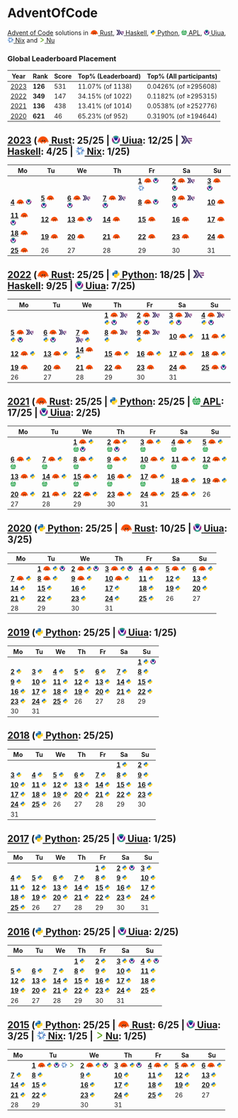 # AdventOfCode
[Advent of Code](https://adventofcode.com/) solutions in [<img height=12 src=".assets/rs.svg"> Rust](Rust), [<img height=12 src=".assets/hs.svg"> Haskell](Haskell), [<img height=12 src=".assets/py.svg"> Python](Python), [<img height=12 src=".assets/apl.svg"> APL](APL), [<img height=12 src=".assets/ua.png"> Uiua](Uiua), [<img height=12 src=".assets/nix.svg"> Nix](Nix) and [<img height=12 src=".assets/nu.svg"> Nu](Nu)

### Global Leaderboard Placement
|Year|Rank|Score|Top% (Leaderboard)|Top% (All participants)|
|-|-|-|-|-|
|[2023](https://adventofcode.com/2023/leaderboard)|**126**|531|11.07% (of 1138)|0.0426% (of &ge;295608)|
|[2022](https://adventofcode.com/2022/leaderboard)|**349**|147|34.15% (of 1022)|0.1182% (of &ge;295315)|
|[2021](https://adventofcode.com/2021/leaderboard)|**136**|438|13.41% (of 1014)|0.0538% (of &ge;252776)|
|[2020](https://adventofcode.com/2020/leaderboard)|**621**|46|65.23% (of 952)|0.3190% (of &ge;194644)|

## [2023](https://adventofcode.com/2023) ([<img height=18 src=".assets/rs.svg"> Rust](Rust/2023): 25/25 | [<img height=18 src=".assets/ua.png"> Uiua](Uiua/2023): 12/25 | [<img height=18 src=".assets/hs.svg"> Haskell](Haskell/2023): 4/25 | [<img height=18 src=".assets/nix.svg"> Nix](Nix/2023): 1/25)
|Mo|Tu|We|Th|Fr|Sa|Su|
|-|-|-|-|-|-|-|
|||||[**1**](https://adventofcode.com/2023/day/1) [<img height=12 src=".assets/rs.svg">](Rust/2023/01.rs "Rust solution for 2023/01") [<img height=12 src=".assets/ua.png">](https://uiua.org/pad?src=JnNjCgpOdW1zIOKGkCB7Im9uZSIgInR3byIgInRocmVlIiAiZm91ciIgImZpdmUiCiAgICAgICAgInNpeCIgInNldmVuIiAiZWlnaHQiICJuaW5lIn0KRGlnaXRzIOKGkCArQDHih6E5CkZpbmQg4oaQIC8rIMOXKzHih6E5IOKJoeKKkOKMlQpFeHRyYWN0IOKGkCArw5cxMCDiiKniiqLiioPiiJjih4wg4pa94omgMC4KCsKw4oqfLysg4oqcKOKKnyDiiKlFeHRyYWN0IOKKg-KGpeKImCDiiKlGaW5kIERpZ2l0cyxOdW1zwqQp4omgQFxuLgo= "Uiua solution for 2023/01") [<img height=12 src=".assets/nix.svg">](Nix/2023/01.nix "Nix solution for 2023/01")|[**2**](https://adventofcode.com/2023/day/2) [<img height=12 src=".assets/rs.svg">](Rust/2023/02.rs "Rust solution for 2023/02") [<img height=12 src=".assets/hs.svg">](Haskell/2023/02.hs "Haskell solution for 2023/02") [<img height=12 src=".assets/ua.png">](https://uiua.org/pad?src=JnNjCgpDb2xvcnMg4oaQIHsicmVkIiAiZ3JlZW4iICJibHVlIn0KUGFyc2VDb3VudCDihpAg4oqX4oqZQ29sb3JzIOKKmeKKkOKLlSDCsOKKn-KHjCDiipzilqHiiaBAIC4KUGFyc2VSb3VuZCDihpAgLyviipwow5firJow4oavwqQzwrDiippQYXJzZUNvdW50KeKJoEAsLgpQYXJzZUdhbWUg4oaQIOKKnFBhcnNlUm91bmTiiaBAOy4g4oaYKzLiipdAOi4KCuKKnCgv4oalUGFyc2VHYW1lKeKJoEBcbi4K4oipLysg4oqDL8OXKMOXKzHih6Hip7suL8OX4omkMTJfMTNfMTQp4o2JCg== "Uiua solution for 2023/02")|[**3**](https://adventofcode.com/2023/day/3) [<img height=12 src=".assets/rs.svg">](Rust/2023/03.rs "Rust solution for 2023/03") [<img height=12 src=".assets/ua.png">](https://uiua.org/pad?src=JnNjCgpOdW1zIOKGkCAoCiAg4oiKOitAMOKHoTEwCiAgw5fCrOKsmjDihrswX8KvMS4uCiAgw5fijZzima1cKwopClN5bWJvbHMg4oaQIMOX4oqDKOKJoEAuKSg9ME51bXMpCkdlYXJzIOKGkCA9QCoKTmVpZ2hib3JzIOKGkCDiiaEow5firJow4oa7KeKYhzEtMeKHoTNfM-KIqcKkCkEg4oaQICgKICBOZWlnaGJvcnMg4oqDU3ltYm9scyBOdW1zCiAg4oqP4oqd4pmtL-KGpQopCkIg4oaQICgKICBOZWlnaGJvcnMg4oqDTnVtcyBHZWFycwogIOKYhzHijYkKICDirJow4omhKOKWvT0y4qe7LuKWveKJoDAu4oqdKQogIOKJoS_Dl-KJoeKKj-KKmcKkCikKCuKKgyjiipziiJjiiaBAXG4uKSjiioIw4omh4ouV4pmtIHJlZ2V4ICJcXGQrIikK4oipLysg4oqDQiBBCg== "Uiua solution for 2023/03")|
|[**4**](https://adventofcode.com/2023/day/4) [<img height=12 src=".assets/rs.svg">](Rust/2023/04.rs "Rust solution for 2023/04") [<img height=12 src=".assets/ua.png">](https://uiua.org/pad?src=JnNjCgpQYXJzZUNhcmQg4oaQIOKIqcKw4pahwrDiip8g4oqcKOKWoeKKnOKLleKJoEAgLiniiaBAfC4g4oaYKzLiipdAOi4KTWF0Y2hlcyDihpAg4qe74pa94oiKLApQb2ludHMg4oaQIOKMiuKBv-KKmTItMQpXaW5NYXRyaXgg4oaQIOKsmjDiiaEo4oqCMeKKguKIqeKGr-KKmSgw4oqZMSkpIOKHoeKnuy7iioIwCkEg4oaQIC8r4omhUG9pbnRzCkIg4oaQIOKKojsg4o2l4oqD4oiYKC8rw5cp4qe7LiDiioPiiJgowqziiqIpIFdpbk1hdHJpeAoK4oqDQiBBIOKKnChNYXRjaGVzIFBhcnNlQ2FyZCniiaBAXG4uCg== "Uiua solution for 2023/04")|[**5**](https://adventofcode.com/2023/day/5) [<img height=12 src=".assets/rs.svg">](Rust/2023/05.rs "Rust solution for 2023/05") [<img height=12 src=".assets/ua.png">](https://uiua.org/pad?src=JnNjCgpQYXJzZVNlZWRzIOKGkCDiiaHii5Xihpgx4oqc4pah4omgQCAuwrDilqHiiqIKUGFyc2VSYW5nZU1hcCDihpAg4o2cwrBb4oqZ4oqZ4oiYXeKKgygtOnzii4XiiJh84ouFKyniipzii5XiiaBAIC4KUGFyc2VNYXBzIOKGkCDiiaEo4pah4omh4oqQUGFyc2VSYW5nZU1hcOKGmDHiipzilqHiiaBAXG4uwrDilqEpIOKGmDEKQ29udGFpbnMg4oaQIOKJjTFfMOKJpApGaW5kUmFuZ2VNYXAg4oaQIOKKouKKmuKKguKKmTEg4omhQ29udGFpbnMg4oqZ4o2c4o2JKOKGmDEpCk1hcE51bSDihpAgK-KKoeKKg0ZpbmRSYW5nZU1hcCjiioLiipkw4oqi4o2JOikKU2VlZFJhbmdlcyDihpAg4o2cKMKw4oqf4o2JKeKKg-KImCsg4oavwq8xXzIKSW50ZXJzZWN0IOKGkCDiip_iipMv4oalL-KGp-KNnOKKn-KNiQpJc0VtcHR5IOKGkCAv4omkClNwbGl0QXQg4oaQIOKKgyjihqfiioLiiJ4pKOKGpeKKgjrCr-KInikKTWFwU2VlZFJhbmdlIOKGkCAoCiAgwqQr4oqZKOKKmeKKnyA64oqZSW50ZXJzZWN0IOKIqVNwbGl0QXQg4oqZLCkgwrBb4oqZ4oqZ4oiYXToKICDiiKko4pa9wqziiaFJc0VtcHR5LikKKQpGbGF0TWFwU2VlZFJhbmdlcyDihpAgO-KIpyjiioPii4XiiJgo4oip4oqC4oqZOjpNYXBTZWVkUmFuZ2UpKSDiipniipkoLuKGrzBfMltdKQpNYXBTZWVkUmFuZ2VzIOKGkCDiioLiiKco4oqZ4oqCRmxhdE1hcFNlZWRSYW5nZXM6KSA64oqZ4oqZKOKGrzBfMltdKQpBIOKGkCAv4oan4omhKOKIpyhNYXBOdW06wrDilqEpOikg4oqZwqQKQiDihpAgL-KGp-KKouKNiSDiiKcoTWFwU2VlZFJhbmdlczrCsOKWoSkgOlNlZWRSYW5nZXMKCuKKg0IgQSDiioNQYXJzZVNlZWRzIFBhcnNlTWFwcyDiipzilqHCrOKMlSJcblxuIi4K "Uiua solution for 2023/05")|[**6**](https://adventofcode.com/2023/day/6) [<img height=12 src=".assets/rs.svg">](Rust/2023/06.rs "Rust solution for 2023/06") [<img height=12 src=".assets/hs.svg">](Haskell/2023/06.hs "Haskell solution for 2023/06") [<img height=12 src=".assets/ua.png">](https://uiua.org/pad?src=JnNjCgpTb2x2ZSDihpAgKAogIMKw4oqf4oeMCiAgLeKKkyjDlzR84oG_Mi4pCiAg4oqD4oiYKOKMiuKImikKICA94oG_MiwKICAr4oqDLSjil78yKysrMSkKKQoK4oqcKOKKnOKLleKJoEAgLuKGmCsx4oqXQDouKeKJoEBcbi4K4oqDKFNvbHZlIOKJoS8o4ouV4oqC4oipwrDii5UpKSAoL8OX4omhU29sdmXijYkpCg== "Uiua solution for 2023/06")|[**7**](https://adventofcode.com/2023/day/7) [<img height=12 src=".assets/rs.svg">](Rust/2023/07.rs "Rust solution for 2023/07") [<img height=12 src=".assets/hs.svg">](Haskell/2023/07.hs "Haskell solution for 2023/07") [<img height=12 src=".assets/ua.png">](https://uiua.org/pad?src=JnNjCgpQYXJzZUNhcmQg4oaQICsy4oqX4oqZIjIzNDU2Nzg5VEpRS0EiClBhcnNlSGFuZCDihpAg4oqC4oqTKFBhcnNlQ2FyZMKw4pahfOKLlSnCsOKKnyDiipzilqHiiaBAIC4KQ291bnRDYXJkcyDihpAgwqTirJow4oavWzRdIOKGmDEg4oqP4o2WLiDiipXip7viipsuIOKWveKJoDAuCkhhbmRUeXBlIOKGkCAt4oqZNuKKouKKmiDiiaHiiY1bCiAgMF8wXzBfMCAxXzBfMF8wCiAgMl8wXzBfMCAxXzFfMF8wCiAgMl8xXzBfMCAxXzFfMV8wCiAgMV8xXzFfMV0gQ291bnRDYXJkcwpTb3J0IOKGkCDiio_ijY8g4omhKOKKgkhhbmRUeXBlLuKGmMKvMSkgLgpSZXBsYWNlSm9rZXJzIOKGkCDijZwo4oaYwq8xKSjDl-KJoDExLikKCuKKnFBhcnNlSGFuZOKJoEBcbi4K4omhUmVwbGFjZUpva2Vycy4K4oipKC8rw5cgKzHih6Hip7suIOKKouKHjOKNiSBTb3J0KQo= "Uiua solution for 2023/07")|[**8**](https://adventofcode.com/2023/day/8) [<img height=12 src=".assets/rs.svg">](Rust/2023/08.rs "Rust solution for 2023/08") [<img height=12 src=".assets/ua.png">](https://uiua.org/pad?src=JnNjCgpQYXJzZUluc3RydWN0aW9ucyDihpAgPUBSwrDilqHiiqIKUGFyc2VOb2RlIOKGkCDihpgx4oqicmVnZXgiKFteICxdKykgPSBcXCgoW14gLF0rKSwgKFteICxdKylcXCkiClBhcnNlTmV0d29yayDihpAg4omhUGFyc2VOb2RlIOKGmDEKUmVwbGFjZU5hbWVzIOKGkCDijZzijYko4oqX4oqDKOKGmDEp4oqiKQpGaW5kU3RhcnRBbmRHb2FsIOKGkCDiiKko4oqX4pahKSAiQUFBIiwiWlpaIuKKouKNiQpTdGFydEFuZEdvYWxNYXNrIOKGkCDiiKk9QEEsQFriiaEo4oqi4oeMKeKKouKNiQpTdGVwIOKGkCDiioMo4oqP4oqDKOKKj-KXv-Knuyzii4Xiipnii4Xii4XiiJh84oqP4oqZ4ouF4ouF4oiYKXwrMeKLheKImHzii4Xii4XiipniipniiJgpClJ1biEg4oaQIOKLheKKmeKLheKLhTsg4o2iU3RlcCjCrF4zKSDiipkwCkxDTSDihpAgw7c74oqD4o2i4oqD4pe_4oiYwrHDlwpBIOKGkCBSdW4hKD3iipnii4XiiJgpIEZpbmRTdGFydEFuZEdvYWwKQiDihpAgL0xDTSDiiaEoUnVuISjiio_iipnii4XiiJgpKSDiipMo4oqafMKkfMKkfMKkKSBTdGFydEFuZEdvYWxNYXNrCgriipzilqHiiaBAXG4uCuKKg1BhcnNlTmV0d29yayBQYXJzZUluc3RydWN0aW9ucwriioNCIEEg4oqD4oiYUmVwbGFjZU5hbWVzCg== "Uiua solution for 2023/08")|[**9**](https://adventofcode.com/2023/day/9) [<img height=12 src=".assets/rs.svg">](Rust/2023/09.rs "Rust solution for 2023/09") [<img height=12 src=".assets/hs.svg">](Haskell/2023/09.hs "Haskell solution for 2023/09") [<img height=12 src=".assets/ua.png">](https://uiua.org/pad?src=JnNjCgrijYniipwo4oqc4ouV4omgQCAuKeKJoEBcbi4K4oipKC8r4pmtWzvijaXiioMo4omhLy3il6syKSjiiqLih4wpXS0x4qe7Likg4oeMLgo= "Uiua solution for 2023/09")|[**10**](https://adventofcode.com/2023/day/10) [<img height=12 src=".assets/rs.svg">](Rust/2023/10.rs "Rust solution for 2023/10")|
|[**11**](https://adventofcode.com/2023/day/11) [<img height=12 src=".assets/rs.svg">](Rust/2023/11.rs "Rust solution for 2023/11") [<img height=12 src=".assets/ua.png">](https://uiua.org/pad?src=JnNjCgpFeHBhbmQg4oaQIOKWvTriiKko4piHwq8yKeKKnuKKn-KIqShcKysxw5ctMTovw5fCrCnijYksLCwKCj1AI-KKnOKImOKJoEBcbi4K4oqDKEV4cGFuZCAxMDAwMDAwKShFeHBhbmQgMikK4oipKMO3Mi8r4pmt4oqgKC8r4oy1LSkuKQo= "Uiua solution for 2023/11")|[**12**](https://adventofcode.com/2023/day/12) [<img height=12 src=".assets/rs.svg">](Rust/2023/12.rs "Rust solution for 2023/12")|[**13**](https://adventofcode.com/2023/day/13) [<img height=12 src=".assets/rs.svg">](Rust/2023/13.rs "Rust solution for 2023/13") [<img height=12 src=".assets/ua.png">](https://uiua.org/pad?src=JnNjCgpNaXNtYXRjaGVzIOKGkCAvK-KZreKJoCDiiKnihpksOiDihqfiiKnip7ssLCDiipnih4wg4oqD4oaY4oaZClNvbHZlISDihpAgK8OXMTAwOiDiiKkoLyvDlz1eMDog4oqZ4omhTWlzbWF0Y2hlcy4g4o2cKC0xKeKHoeKKg-Knu8KkKSDijYkuCgriipwo4pah4oqc4oiY4omgQFxuLinCrOKMlSJcblxuIi4K4oipLysg4oqQ4omh4oqDU29sdmUhMSBTb2x2ZSEwCg== "Uiua solution for 2023/13")|[**14**](https://adventofcode.com/2023/day/14) [<img height=12 src=".assets/rs.svg">](Rust/2023/14.rs "Rust solution for 2023/14")|[**15**](https://adventofcode.com/2023/day/15) [<img height=12 src=".assets/rs.svg">](Rust/2023/15.rs "Rust solution for 2023/15")|[**16**](https://adventofcode.com/2023/day/16) [<img height=12 src=".assets/rs.svg">](Rust/2023/16.rs "Rust solution for 2023/16")|[**17**](https://adventofcode.com/2023/day/17) [<img height=12 src=".assets/rs.svg">](Rust/2023/17.rs "Rust solution for 2023/17")|
|[**18**](https://adventofcode.com/2023/day/18) [<img height=12 src=".assets/rs.svg">](Rust/2023/18.rs "Rust solution for 2023/18") [<img height=12 src=".assets/ua.png">](https://uiua.org/pad?src=JnNjCgpQYXJzZUluc3Qg4oaQIOKKg-KGmOKGmTIg4oaYMeKKonJlZ2V4Il4oW1JETFVdKSAoXFxkKykgXFwoIyguezV9KShbMDEyM10pXFwpJCIKUGFyc2VIZXgg4oaQIOKIpygrw5cxNjop4oqZMOKKl-KKmSIwMTIzNDU2Nzg5YWJjZGVmIgpQYXJzZUEg4oaQIOKJoeKNnMKw4oqf4oqTKOKKl-KKmSJSRExVIuKKonzii5UpClBhcnNlQiDihpAg4omhKOKNnMKw4oqf4oqTKOKLlXxQYXJzZUhleMKw4pahKeKHjCkKU29sdmUg4oaQICgKICDiipkoMCAwIDApCiAgO-KIpyjiioMoKCt8O3wtfDspfCg7fCt8O3wtKeKKmcOXfCvii4Xiipnii4Xii4XiiJgpwrDiip8pCiAgKzErw7cyOgopCgriipxQYXJzZUluc3TiiaBAXG4uCuKIqVNvbHZlIOKKk1BhcnNlQiBQYXJzZUEK "Uiua solution for 2023/18")|[**19**](https://adventofcode.com/2023/day/19) [<img height=12 src=".assets/rs.svg">](Rust/2023/19.rs "Rust solution for 2023/19")|[**20**](https://adventofcode.com/2023/day/20) [<img height=12 src=".assets/rs.svg">](Rust/2023/20.rs "Rust solution for 2023/20")|[**21**](https://adventofcode.com/2023/day/21) [<img height=12 src=".assets/rs.svg">](Rust/2023/21.rs "Rust solution for 2023/21")|[**22**](https://adventofcode.com/2023/day/22) [<img height=12 src=".assets/rs.svg">](Rust/2023/22.rs "Rust solution for 2023/22")|[**23**](https://adventofcode.com/2023/day/23) [<img height=12 src=".assets/rs.svg">](Rust/2023/23.rs "Rust solution for 2023/23")|[**24**](https://adventofcode.com/2023/day/24) [<img height=12 src=".assets/rs.svg">](Rust/2023/24.rs "Rust solution for 2023/24")|
|[**25**](https://adventofcode.com/2023/day/25) [<img height=12 src=".assets/rs.svg">](Rust/2023/25.rs "Rust solution for 2023/25")|26|27|28|29|30|31|

## [2022](https://adventofcode.com/2022) ([<img height=18 src=".assets/rs.svg"> Rust](Rust/2022): 25/25 | [<img height=18 src=".assets/py.svg"> Python](Python/2022): 18/25 | [<img height=18 src=".assets/hs.svg"> Haskell](Haskell/2022): 9/25 | [<img height=18 src=".assets/ua.png"> Uiua](Uiua/2022): 7/25)
|Mo|Tu|We|Th|Fr|Sa|Su|
|-|-|-|-|-|-|-|
||||[**1**](https://adventofcode.com/2022/day/1) [<img height=12 src=".assets/rs.svg">](Rust/2022/01.rs "Rust solution for 2022/01") [<img height=12 src=".assets/hs.svg">](Haskell/2022/01.hs "Haskell solution for 2022/01") [<img height=12 src=".assets/py.svg">](Python/2022/01.py "Python solution for 2022/01") [<img height=12 src=".assets/ua.png">](https://uiua.org/pad?src=JnNjCgriipwoLyviipzii5XiiaBAXG4uKcKs4oyVIlxuXG4iLgovK-KGmTPin5ziiqLiio_iirjijZYK "Uiua solution for 2022/01")|[**2**](https://adventofcode.com/2022/day/2) [<img height=12 src=".assets/rs.svg">](Rust/2022/02.rs "Rust solution for 2022/02") [<img height=12 src=".assets/hs.svg">](Haskell/2022/02.hs "Haskell solution for 2022/02") [<img height=12 src=".assets/py.svg">](Python/2022/02.py "Python solution for 2022/02") [<img height=12 src=".assets/ua.png">](https://uiua.org/pad?src=JnNjCgril78yMy1AQeKKnCjiipziiqLiiaBAIC4p4omgQFxuLgoK4oipLysg4oqDKOKJoSgrKzHil78zKzLiioMvKyjDlzPiiqLih4wpKSkgKOKJoSgrMSvDlzPil78zKzHiioMvLSjiiqLih4wpKSkK "Uiua solution for 2022/02")|[**3**](https://adventofcode.com/2022/day/3) [<img height=12 src=".assets/rs.svg">](Rust/2022/03.rs "Rust solution for 2022/03") [<img height=12 src=".assets/hs.svg">](Haskell/2022/03.hs "Haskell solution for 2022/03") [<img height=12 src=".assets/py.svg">](Python/2022/03.py "Python solution for 2022/03") [<img height=12 src=".assets/ua.png">](https://uiua.org/pad?src=JnNjCgriipzilqHiiaBAXG4uCgpQcmlvIOKGkCArMeKKlzog4oqC4p-c4oy1K0Bh4oehMjYKCuKKgyjihq_iiJ5fM3ziiaHil4co4omh4pah4oavMl_iiJ4pKQriiKkoLytQcmlv4omhKOKKoi_il4co4pa94oq44oiIKSkpCg== "Uiua solution for 2022/03")|[**4**](https://adventofcode.com/2022/day/4) [<img height=12 src=".assets/rs.svg">](Rust/2022/04.rs "Rust solution for 2022/04") [<img height=12 src=".assets/hs.svg">](Haskell/2022/04.hs "Haskell solution for 2022/04") [<img height=12 src=".assets/py.svg">](Python/2022/04.py "Python solution for 2022/04") [<img height=12 src=".assets/ua.png">](https://uiua.org/pad?src=JnNjCgriipwo4oqc4ouVwqziiIo6IiwtIi4p4omgQFxuLgoK4oipLysg4oqDKAogIOKJoSjihqfiiKkv4omkIOKKgyjiio8xXzIpKOKKjzNfMCkpCnwg4omhKOKGpeKIqSjiiY3ih6E04o2PKSDiioMo4oqPMF8yXzNfMSko4oqPMl8wXzFfMykpCikK "Uiua solution for 2022/04")|
|[**5**](https://adventofcode.com/2022/day/5) [<img height=12 src=".assets/rs.svg">](Rust/2022/05.rs "Rust solution for 2022/05") [<img height=12 src=".assets/hs.svg">](Haskell/2022/05.hs "Haskell solution for 2022/05") [<img height=12 src=".assets/py.svg">](Python/2022/05.py "Python solution for 2022/05") [<img height=12 src=".assets/ua.png">](https://uiua.org/pad?src=JnNjCgpQYXJzZVN0ZXAg4oaQICgKICByZWdleCAibW92ZSAoXFxkKykgZnJvbSAoXFxkKykgdG8gKFxcZCspIgogIC0wXzFfMSDiiaHiipDii5Xihpgx4oqiCikKRXhlY1N0ZXAhIOKGkCAoCiAg4oqDKOKGmDHiipniiJgp4oqiCiAg4o2cKMKw4oqf4oqPKSjiiKnilqEg4o2c4oip4oaZKDpeMSkg4oqD4ouF4ouF4oiY4oqZKDDiiJgpIOKIqcKw4pahKQopCgriiKko4omgQFxuLsKw4pahKSDCsOKKn-KKnOKWocKs4oyVIlxuXG4iLgriipMo4oqc4oiYfOKKnFBhcnNlU3RlcCkK4o2c4oeMKOKGmDEpCuKWveKGr8Kk4qe7LDBfMV8wXzDijYkKOuKJoSjilqHilr3iiaBAIC4pCgriioPiiKdFeGVjU3RlcCHiiJjiiKdFeGVjU3RlcCHih4wK4oipKCZw4omh4oqiKQo= "Uiua solution for 2022/05")|[**6**](https://adventofcode.com/2022/day/6) [<img height=12 src=".assets/rs.svg">](Rust/2022/06.rs "Rust solution for 2022/06") [<img height=12 src=".assets/hs.svg">](Haskell/2022/06.hs "Haskell solution for 2022/06") [<img height=12 src=".assets/py.svg">](Python/2022/06.py "Python solution for 2022/06") [<img height=12 src=".assets/ua.png">](https://uiua.org/pad?src=JnNjCgriiKkoK-KKmeKKly464omhKOKnu-KKnSnil6ssOikgMTQsNAo= "Uiua solution for 2022/06")|[**7**](https://adventofcode.com/2022/day/7) [<img height=12 src=".assets/rs.svg">](Rust/2022/07.rs "Rust solution for 2022/07") [<img height=12 src=".assets/hs.svg">](Haskell/2022/07.hs "Haskell solution for 2022/07") [<img height=12 src=".assets/py.svg">](Python/2022/07.py "Python solution for 2022/07")|[**8**](https://adventofcode.com/2022/day/8) [<img height=12 src=".assets/rs.svg">](Rust/2022/08.rs "Rust solution for 2022/08") [<img height=12 src=".assets/hs.svg">](Haskell/2022/08.hs "Haskell solution for 2022/08") [<img height=12 src=".assets/py.svg">](Python/2022/08.py "Python solution for 2022/08")|[**9**](https://adventofcode.com/2022/day/9) [<img height=12 src=".assets/rs.svg">](Rust/2022/09.rs "Rust solution for 2022/09") [<img height=12 src=".assets/hs.svg">](Haskell/2022/09.hs "Haskell solution for 2022/09") [<img height=12 src=".assets/py.svg">](Python/2022/09.py "Python solution for 2022/09")|[**10**](https://adventofcode.com/2022/day/10) [<img height=12 src=".assets/rs.svg">](Rust/2022/10.rs "Rust solution for 2022/10") [<img height=12 src=".assets/py.svg">](Python/2022/10.py "Python solution for 2022/10")|[**11**](https://adventofcode.com/2022/day/11) [<img height=12 src=".assets/rs.svg">](Rust/2022/11.rs "Rust solution for 2022/11") [<img height=12 src=".assets/py.svg">](Python/2022/11.py "Python solution for 2022/11")|
|[**12**](https://adventofcode.com/2022/day/12) [<img height=12 src=".assets/rs.svg">](Rust/2022/12.rs "Rust solution for 2022/12") [<img height=12 src=".assets/py.svg">](Python/2022/12.py "Python solution for 2022/12")|[**13**](https://adventofcode.com/2022/day/13) [<img height=12 src=".assets/rs.svg">](Rust/2022/13.rs "Rust solution for 2022/13") [<img height=12 src=".assets/py.svg">](Python/2022/13.py "Python solution for 2022/13")|[**14**](https://adventofcode.com/2022/day/14) [<img height=12 src=".assets/rs.svg">](Rust/2022/14.rs "Rust solution for 2022/14") [<img height=12 src=".assets/py.svg">](Python/2022/14.py "Python solution for 2022/14")|[**15**](https://adventofcode.com/2022/day/15) [<img height=12 src=".assets/rs.svg">](Rust/2022/15.rs "Rust solution for 2022/15") [<img height=12 src=".assets/py.svg">](Python/2022/15.py "Python solution for 2022/15")|[**16**](https://adventofcode.com/2022/day/16) [<img height=12 src=".assets/rs.svg">](Rust/2022/16.rs "Rust solution for 2022/16") [<img height=12 src=".assets/py.svg">](Python/2022/16.py "Python solution for 2022/16")|[**17**](https://adventofcode.com/2022/day/17) [<img height=12 src=".assets/rs.svg">](Rust/2022/17.rs "Rust solution for 2022/17") [<img height=12 src=".assets/py.svg">](Python/2022/17.py "Python solution for 2022/17")|[**18**](https://adventofcode.com/2022/day/18) [<img height=12 src=".assets/rs.svg">](Rust/2022/18.rs "Rust solution for 2022/18") [<img height=12 src=".assets/py.svg">](Python/2022/18.py "Python solution for 2022/18")|
|[**19**](https://adventofcode.com/2022/day/19) [<img height=12 src=".assets/rs.svg">](Rust/2022/19.rs "Rust solution for 2022/19")|[**20**](https://adventofcode.com/2022/day/20) [<img height=12 src=".assets/rs.svg">](Rust/2022/20.rs "Rust solution for 2022/20")|[**21**](https://adventofcode.com/2022/day/21) [<img height=12 src=".assets/rs.svg">](Rust/2022/21.rs "Rust solution for 2022/21")|[**22**](https://adventofcode.com/2022/day/22) [<img height=12 src=".assets/rs.svg">](Rust/2022/22.rs "Rust solution for 2022/22")|[**23**](https://adventofcode.com/2022/day/23) [<img height=12 src=".assets/rs.svg">](Rust/2022/23.rs "Rust solution for 2022/23")|[**24**](https://adventofcode.com/2022/day/24) [<img height=12 src=".assets/rs.svg">](Rust/2022/24.rs "Rust solution for 2022/24")|[**25**](https://adventofcode.com/2022/day/25) [<img height=12 src=".assets/rs.svg">](Rust/2022/25.rs "Rust solution for 2022/25") [<img height=12 src=".assets/ua.png">](https://uiua.org/pad?src=JnNjCgriipzilqHiiaBAXG4uCgovK-KJoSgvK8OX4oG_OjXih4zih6Hip7suLTLiipc6Ij0tMDEyIsKw4pahKQomcCA74o2iKOKMisO3NeKKmeKKgjriio86Ij0tMDEyIuKXvzUuKzIpKOKJoDApOiIiCg== "Uiua solution for 2022/25")|
|26|27|28|29|30|31||

## [2021](https://adventofcode.com/2021) ([<img height=18 src=".assets/rs.svg"> Rust](Rust/2021): 25/25 | [<img height=18 src=".assets/py.svg"> Python](Python/2021): 25/25 | [<img height=18 src=".assets/apl.svg"> APL](APL/2021): 17/25 | [<img height=18 src=".assets/ua.png"> Uiua](Uiua/2021): 2/25)
|Mo|Tu|We|Th|Fr|Sa|Su|
|-|-|-|-|-|-|-|
|||[**1**](https://adventofcode.com/2021/day/1) [<img height=12 src=".assets/rs.svg">](Rust/2021/01.rs "Rust solution for 2021/01") [<img height=12 src=".assets/py.svg">](Python/2021/01.py "Python solution for 2021/01") [<img height=12 src=".assets/apl.svg">](APL/2021/01.apl "APL solution for 2021/01") [<img height=12 src=".assets/ua.png">](https://uiua.org/pad?src=JnNjCgriipzii5XiiaBAXG4uCuKIqSgvK-KJoS8-4perMiniiaEvK-KXqzMuCg== "Uiua solution for 2021/01")|[**2**](https://adventofcode.com/2021/day/2) [<img height=12 src=".assets/rs.svg">](Rust/2021/02.rs "Rust solution for 2021/02") [<img height=12 src=".assets/py.svg">](Python/2021/02.py "Python solution for 2021/02") [<img height=12 src=".assets/apl.svg">](APL/2021/02.apl "APL solution for 2021/02") [<img height=12 src=".assets/ua.png">](https://uiua.org/pad?src=JnNjCgriipwo4oqT4oqi4ouVwrAkIl8gXyIp4omgQFxuLgotMeKKl-KKmSJ1ZmQiCgriiKnDl-KfnDriioMoLyvDlz0wfC8rw5fDlz0wOuKXoShcK8OXKXwvK8OXKQo= "Uiua solution for 2021/02")|[**3**](https://adventofcode.com/2021/day/3) [<img height=12 src=".assets/rs.svg">](Rust/2021/03.rs "Rust solution for 2021/03") [<img height=12 src=".assets/py.svg">](Python/2021/03.py "Python solution for 2021/03") [<img height=12 src=".assets/apl.svg">](APL/2021/03.apl "APL solution for 2021/03")|[**4**](https://adventofcode.com/2021/day/4) [<img height=12 src=".assets/rs.svg">](Rust/2021/04.rs "Rust solution for 2021/04") [<img height=12 src=".assets/py.svg">](Python/2021/04.py "Python solution for 2021/04") [<img height=12 src=".assets/apl.svg">](APL/2021/04.apl "APL solution for 2021/04")|[**5**](https://adventofcode.com/2021/day/5) [<img height=12 src=".assets/rs.svg">](Rust/2021/05.rs "Rust solution for 2021/05") [<img height=12 src=".assets/py.svg">](Python/2021/05.py "Python solution for 2021/05") [<img height=12 src=".assets/apl.svg">](APL/2021/05.apl "APL solution for 2021/05")|
|[**6**](https://adventofcode.com/2021/day/6) [<img height=12 src=".assets/rs.svg">](Rust/2021/06.rs "Rust solution for 2021/06") [<img height=12 src=".assets/py.svg">](Python/2021/06.py "Python solution for 2021/06") [<img height=12 src=".assets/apl.svg">](APL/2021/06.apl "APL solution for 2021/06")|[**7**](https://adventofcode.com/2021/day/7) [<img height=12 src=".assets/rs.svg">](Rust/2021/07.rs "Rust solution for 2021/07") [<img height=12 src=".assets/py.svg">](Python/2021/07.py "Python solution for 2021/07") [<img height=12 src=".assets/apl.svg">](APL/2021/07.apl "APL solution for 2021/07")|[**8**](https://adventofcode.com/2021/day/8) [<img height=12 src=".assets/rs.svg">](Rust/2021/08.rs "Rust solution for 2021/08") [<img height=12 src=".assets/py.svg">](Python/2021/08.py "Python solution for 2021/08") [<img height=12 src=".assets/apl.svg">](APL/2021/08.apl "APL solution for 2021/08")|[**9**](https://adventofcode.com/2021/day/9) [<img height=12 src=".assets/rs.svg">](Rust/2021/09.rs "Rust solution for 2021/09") [<img height=12 src=".assets/py.svg">](Python/2021/09.py "Python solution for 2021/09") [<img height=12 src=".assets/apl.svg">](APL/2021/09.apl "APL solution for 2021/09")|[**10**](https://adventofcode.com/2021/day/10) [<img height=12 src=".assets/rs.svg">](Rust/2021/10.rs "Rust solution for 2021/10") [<img height=12 src=".assets/py.svg">](Python/2021/10.py "Python solution for 2021/10") [<img height=12 src=".assets/apl.svg">](APL/2021/10.apl "APL solution for 2021/10")|[**11**](https://adventofcode.com/2021/day/11) [<img height=12 src=".assets/rs.svg">](Rust/2021/11.rs "Rust solution for 2021/11") [<img height=12 src=".assets/py.svg">](Python/2021/11.py "Python solution for 2021/11") [<img height=12 src=".assets/apl.svg">](APL/2021/11.apl "APL solution for 2021/11")|[**12**](https://adventofcode.com/2021/day/12) [<img height=12 src=".assets/rs.svg">](Rust/2021/12.rs "Rust solution for 2021/12") [<img height=12 src=".assets/py.svg">](Python/2021/12.py "Python solution for 2021/12") [<img height=12 src=".assets/apl.svg">](APL/2021/12.apl "APL solution for 2021/12")|
|[**13**](https://adventofcode.com/2021/day/13) [<img height=12 src=".assets/rs.svg">](Rust/2021/13.rs "Rust solution for 2021/13") [<img height=12 src=".assets/py.svg">](Python/2021/13.py "Python solution for 2021/13") [<img height=12 src=".assets/apl.svg">](APL/2021/13.apl "APL solution for 2021/13")|[**14**](https://adventofcode.com/2021/day/14) [<img height=12 src=".assets/rs.svg">](Rust/2021/14.rs "Rust solution for 2021/14") [<img height=12 src=".assets/py.svg">](Python/2021/14.py "Python solution for 2021/14") [<img height=12 src=".assets/apl.svg">](APL/2021/14.apl "APL solution for 2021/14")|[**15**](https://adventofcode.com/2021/day/15) [<img height=12 src=".assets/rs.svg">](Rust/2021/15.rs "Rust solution for 2021/15") [<img height=12 src=".assets/py.svg">](Python/2021/15.py "Python solution for 2021/15") [<img height=12 src=".assets/apl.svg">](APL/2021/15.apl "APL solution for 2021/15")|[**16**](https://adventofcode.com/2021/day/16) [<img height=12 src=".assets/rs.svg">](Rust/2021/16.rs "Rust solution for 2021/16") [<img height=12 src=".assets/py.svg">](Python/2021/16.py "Python solution for 2021/16") [<img height=12 src=".assets/apl.svg">](APL/2021/16.apl "APL solution for 2021/16")|[**17**](https://adventofcode.com/2021/day/17) [<img height=12 src=".assets/rs.svg">](Rust/2021/17.rs "Rust solution for 2021/17") [<img height=12 src=".assets/py.svg">](Python/2021/17.py "Python solution for 2021/17") [<img height=12 src=".assets/apl.svg">](APL/2021/17.apl "APL solution for 2021/17")|[**18**](https://adventofcode.com/2021/day/18) [<img height=12 src=".assets/rs.svg">](Rust/2021/18.rs "Rust solution for 2021/18") [<img height=12 src=".assets/py.svg">](Python/2021/18.py "Python solution for 2021/18")|[**19**](https://adventofcode.com/2021/day/19) [<img height=12 src=".assets/rs.svg">](Rust/2021/19.rs "Rust solution for 2021/19") [<img height=12 src=".assets/py.svg">](Python/2021/19.py "Python solution for 2021/19")|
|[**20**](https://adventofcode.com/2021/day/20) [<img height=12 src=".assets/rs.svg">](Rust/2021/20.rs "Rust solution for 2021/20") [<img height=12 src=".assets/py.svg">](Python/2021/20.py "Python solution for 2021/20")|[**21**](https://adventofcode.com/2021/day/21) [<img height=12 src=".assets/rs.svg">](Rust/2021/21.rs "Rust solution for 2021/21") [<img height=12 src=".assets/py.svg">](Python/2021/21.py "Python solution for 2021/21")|[**22**](https://adventofcode.com/2021/day/22) [<img height=12 src=".assets/rs.svg">](Rust/2021/22.rs "Rust solution for 2021/22") [<img height=12 src=".assets/py.svg">](Python/2021/22.py "Python solution for 2021/22")|[**23**](https://adventofcode.com/2021/day/23) [<img height=12 src=".assets/rs.svg">](Rust/2021/23.rs "Rust solution for 2021/23") [<img height=12 src=".assets/py.svg">](Python/2021/23.py "Python solution for 2021/23")|[**24**](https://adventofcode.com/2021/day/24) [<img height=12 src=".assets/rs.svg">](Rust/2021/24.rs "Rust solution for 2021/24") [<img height=12 src=".assets/py.svg">](Python/2021/24.py "Python solution for 2021/24")|[**25**](https://adventofcode.com/2021/day/25) [<img height=12 src=".assets/rs.svg">](Rust/2021/25.rs "Rust solution for 2021/25") [<img height=12 src=".assets/py.svg">](Python/2021/25.py "Python solution for 2021/25")|26|
|27|28|29|30|31|||

## [2020](https://adventofcode.com/2020) ([<img height=18 src=".assets/py.svg"> Python](Python/2020): 25/25 | [<img height=18 src=".assets/rs.svg"> Rust](Rust/2020): 10/25 | [<img height=18 src=".assets/ua.png"> Uiua](Uiua/2020): 3/25)
|Mo|Tu|We|Th|Fr|Sa|Su|
|-|-|-|-|-|-|-|
||[**1**](https://adventofcode.com/2020/day/1) [<img height=12 src=".assets/rs.svg">](Rust/2020/01.rs "Rust solution for 2020/01") [<img height=12 src=".assets/py.svg">](Python/2020/01.py "Python solution for 2020/01") [<img height=12 src=".assets/ua.png">](https://uiua.org/pad?src=JnNjCgriipzii5XiiaBAXG4uCgriiKkoL8OX4pa94oq44oiILeKKmTIwMjAp4pmt4oqeKy4uLi4K "Uiua solution for 2020/01")|[**2**](https://adventofcode.com/2020/day/2) [<img height=12 src=".assets/rs.svg">](Rust/2020/02.rs "Rust solution for 2020/02") [<img height=12 src=".assets/py.svg">](Python/2020/02.py "Python solution for 2020/02") [<img height=12 src=".assets/ua.png">](https://uiua.org/pad?src=JnNjCgriipx74oqT4oip4ouV4oqiwrAkIl8tXyBfOiBfIn3iiaBAXG4uCgrin5woLyviiaEow5fiiKniiaTiipkuOi8rPcKwe-KKmeKKmeKKmeKImH3ih4wpKQovK-KJoSgv4omgPeKKjy0x4oqZOuKKn8Kwe-KKmeKKmeKKmeKImH0pCg== "Uiua solution for 2020/02")|[**3**](https://adventofcode.com/2020/day/3) [<img height=12 src=".assets/rs.svg">](Rust/2020/03.rs "Rust solution for 2020/03") [<img height=12 src=".assets/py.svg">](Python/2020/03.py "Python solution for 2020/03") [<img height=12 src=".assets/ua.png">](https://uiua.org/pad?src=JnNjCgo9QCPiipziiJjiiaBAXG4uCgriiKkoL8OX4omhKC8r4oqh4pe_wqTilrMs4o2Jw5fCpOKHoeKMiMO34oqiLOKnuywp4oqZwqQpIFsxXzEgMV8zIDFfNSAxXzcgMl8xXSxbMV8zXQo= "Uiua solution for 2020/03")|[**4**](https://adventofcode.com/2020/day/4) [<img height=12 src=".assets/rs.svg">](Rust/2020/04.rs "Rust solution for 2020/04") [<img height=12 src=".assets/py.svg">](Python/2020/04.py "Python solution for 2020/04")|[**5**](https://adventofcode.com/2020/day/5) [<img height=12 src=".assets/rs.svg">](Rust/2020/05.rs "Rust solution for 2020/05") [<img height=12 src=".assets/py.svg">](Python/2020/05.py "Python solution for 2020/05")|[**6**](https://adventofcode.com/2020/day/6) [<img height=12 src=".assets/rs.svg">](Rust/2020/06.rs "Rust solution for 2020/06") [<img height=12 src=".assets/py.svg">](Python/2020/06.py "Python solution for 2020/06")|
|[**7**](https://adventofcode.com/2020/day/7) [<img height=12 src=".assets/rs.svg">](Rust/2020/07.rs "Rust solution for 2020/07") [<img height=12 src=".assets/py.svg">](Python/2020/07.py "Python solution for 2020/07")|[**8**](https://adventofcode.com/2020/day/8) [<img height=12 src=".assets/rs.svg">](Rust/2020/08.rs "Rust solution for 2020/08") [<img height=12 src=".assets/py.svg">](Python/2020/08.py "Python solution for 2020/08")|[**9**](https://adventofcode.com/2020/day/9) [<img height=12 src=".assets/rs.svg">](Rust/2020/09.rs "Rust solution for 2020/09") [<img height=12 src=".assets/py.svg">](Python/2020/09.py "Python solution for 2020/09")|[**10**](https://adventofcode.com/2020/day/10) [<img height=12 src=".assets/rs.svg">](Rust/2020/10.rs "Rust solution for 2020/10") [<img height=12 src=".assets/py.svg">](Python/2020/10.py "Python solution for 2020/10")|[**11**](https://adventofcode.com/2020/day/11) [<img height=12 src=".assets/py.svg">](Python/2020/11.py "Python solution for 2020/11")|[**12**](https://adventofcode.com/2020/day/12) [<img height=12 src=".assets/py.svg">](Python/2020/12.py "Python solution for 2020/12")|[**13**](https://adventofcode.com/2020/day/13) [<img height=12 src=".assets/py.svg">](Python/2020/13.py "Python solution for 2020/13")|
|[**14**](https://adventofcode.com/2020/day/14) [<img height=12 src=".assets/py.svg">](Python/2020/14.py "Python solution for 2020/14")|[**15**](https://adventofcode.com/2020/day/15) [<img height=12 src=".assets/py.svg">](Python/2020/15.py "Python solution for 2020/15")|[**16**](https://adventofcode.com/2020/day/16) [<img height=12 src=".assets/py.svg">](Python/2020/16.py "Python solution for 2020/16")|[**17**](https://adventofcode.com/2020/day/17) [<img height=12 src=".assets/py.svg">](Python/2020/17.py "Python solution for 2020/17")|[**18**](https://adventofcode.com/2020/day/18) [<img height=12 src=".assets/py.svg">](Python/2020/18.py "Python solution for 2020/18")|[**19**](https://adventofcode.com/2020/day/19) [<img height=12 src=".assets/py.svg">](Python/2020/19.py "Python solution for 2020/19")|[**20**](https://adventofcode.com/2020/day/20) [<img height=12 src=".assets/py.svg">](Python/2020/20.py "Python solution for 2020/20")|
|[**21**](https://adventofcode.com/2020/day/21) [<img height=12 src=".assets/py.svg">](Python/2020/21.py "Python solution for 2020/21")|[**22**](https://adventofcode.com/2020/day/22) [<img height=12 src=".assets/py.svg">](Python/2020/22.py "Python solution for 2020/22")|[**23**](https://adventofcode.com/2020/day/23) [<img height=12 src=".assets/py.svg">](Python/2020/23.py "Python solution for 2020/23")|[**24**](https://adventofcode.com/2020/day/24) [<img height=12 src=".assets/py.svg">](Python/2020/24.py "Python solution for 2020/24")|[**25**](https://adventofcode.com/2020/day/25) [<img height=12 src=".assets/py.svg">](Python/2020/25.py "Python solution for 2020/25")|26|27|
|28|29|30|31||||

## [2019](https://adventofcode.com/2019) ([<img height=18 src=".assets/py.svg"> Python](Python/2019): 25/25 | [<img height=18 src=".assets/ua.png"> Uiua](Uiua/2019): 1/25)
|Mo|Tu|We|Th|Fr|Sa|Su|
|-|-|-|-|-|-|-|
|||||||[**1**](https://adventofcode.com/2019/day/1) [<img height=12 src=".assets/py.svg">](Python/2019/01.py "Python solution for 2019/01") [<img height=12 src=".assets/ua.png">](https://uiua.org/pad?src=JnNjCgriipzii5XiiaBAXG4uCgrin5woLystMuKMisO3MykKLyviiaEoLytb4peM4peM4o2iKC4tMuKMisO3M3ziiaUwKV0pCg== "Uiua solution for 2019/01")|
|[**2**](https://adventofcode.com/2019/day/2) [<img height=12 src=".assets/py.svg">](Python/2019/02.py "Python solution for 2019/02")|[**3**](https://adventofcode.com/2019/day/3) [<img height=12 src=".assets/py.svg">](Python/2019/03.py "Python solution for 2019/03")|[**4**](https://adventofcode.com/2019/day/4) [<img height=12 src=".assets/py.svg">](Python/2019/04.py "Python solution for 2019/04")|[**5**](https://adventofcode.com/2019/day/5) [<img height=12 src=".assets/py.svg">](Python/2019/05.py "Python solution for 2019/05")|[**6**](https://adventofcode.com/2019/day/6) [<img height=12 src=".assets/py.svg">](Python/2019/06.py "Python solution for 2019/06")|[**7**](https://adventofcode.com/2019/day/7) [<img height=12 src=".assets/py.svg">](Python/2019/07.py "Python solution for 2019/07")|[**8**](https://adventofcode.com/2019/day/8) [<img height=12 src=".assets/py.svg">](Python/2019/08.py "Python solution for 2019/08")|
|[**9**](https://adventofcode.com/2019/day/9) [<img height=12 src=".assets/py.svg">](Python/2019/09.py "Python solution for 2019/09")|[**10**](https://adventofcode.com/2019/day/10) [<img height=12 src=".assets/py.svg">](Python/2019/10.py "Python solution for 2019/10")|[**11**](https://adventofcode.com/2019/day/11) [<img height=12 src=".assets/py.svg">](Python/2019/11.py "Python solution for 2019/11")|[**12**](https://adventofcode.com/2019/day/12) [<img height=12 src=".assets/py.svg">](Python/2019/12.py "Python solution for 2019/12")|[**13**](https://adventofcode.com/2019/day/13) [<img height=12 src=".assets/py.svg">](Python/2019/13.py "Python solution for 2019/13")|[**14**](https://adventofcode.com/2019/day/14) [<img height=12 src=".assets/py.svg">](Python/2019/14.py "Python solution for 2019/14")|[**15**](https://adventofcode.com/2019/day/15) [<img height=12 src=".assets/py.svg">](Python/2019/15.py "Python solution for 2019/15")|
|[**16**](https://adventofcode.com/2019/day/16) [<img height=12 src=".assets/py.svg">](Python/2019/16.py "Python solution for 2019/16")|[**17**](https://adventofcode.com/2019/day/17) [<img height=12 src=".assets/py.svg">](Python/2019/17.py "Python solution for 2019/17")|[**18**](https://adventofcode.com/2019/day/18) [<img height=12 src=".assets/py.svg">](Python/2019/18.py "Python solution for 2019/18")|[**19**](https://adventofcode.com/2019/day/19) [<img height=12 src=".assets/py.svg">](Python/2019/19.py "Python solution for 2019/19")|[**20**](https://adventofcode.com/2019/day/20) [<img height=12 src=".assets/py.svg">](Python/2019/20.py "Python solution for 2019/20")|[**21**](https://adventofcode.com/2019/day/21) [<img height=12 src=".assets/py.svg">](Python/2019/21.py "Python solution for 2019/21")|[**22**](https://adventofcode.com/2019/day/22) [<img height=12 src=".assets/py.svg">](Python/2019/22.py "Python solution for 2019/22")|
|[**23**](https://adventofcode.com/2019/day/23) [<img height=12 src=".assets/py.svg">](Python/2019/23.py "Python solution for 2019/23")|[**24**](https://adventofcode.com/2019/day/24) [<img height=12 src=".assets/py.svg">](Python/2019/24.py "Python solution for 2019/24")|[**25**](https://adventofcode.com/2019/day/25) [<img height=12 src=".assets/py.svg">](Python/2019/25.py "Python solution for 2019/25")|26|27|28|29|
|30|31||||||

## [2018](https://adventofcode.com/2018) ([<img height=18 src=".assets/py.svg"> Python](Python/2018): 25/25)
|Mo|Tu|We|Th|Fr|Sa|Su|
|-|-|-|-|-|-|-|
||||||[**1**](https://adventofcode.com/2018/day/1) [<img height=12 src=".assets/py.svg">](Python/2018/01.py "Python solution for 2018/01")|[**2**](https://adventofcode.com/2018/day/2) [<img height=12 src=".assets/py.svg">](Python/2018/02.py "Python solution for 2018/02")|
|[**3**](https://adventofcode.com/2018/day/3) [<img height=12 src=".assets/py.svg">](Python/2018/03.py "Python solution for 2018/03")|[**4**](https://adventofcode.com/2018/day/4) [<img height=12 src=".assets/py.svg">](Python/2018/04.py "Python solution for 2018/04")|[**5**](https://adventofcode.com/2018/day/5) [<img height=12 src=".assets/py.svg">](Python/2018/05.py "Python solution for 2018/05")|[**6**](https://adventofcode.com/2018/day/6) [<img height=12 src=".assets/py.svg">](Python/2018/06.py "Python solution for 2018/06")|[**7**](https://adventofcode.com/2018/day/7) [<img height=12 src=".assets/py.svg">](Python/2018/07.py "Python solution for 2018/07")|[**8**](https://adventofcode.com/2018/day/8) [<img height=12 src=".assets/py.svg">](Python/2018/08.py "Python solution for 2018/08")|[**9**](https://adventofcode.com/2018/day/9) [<img height=12 src=".assets/py.svg">](Python/2018/09.py "Python solution for 2018/09")|
|[**10**](https://adventofcode.com/2018/day/10) [<img height=12 src=".assets/py.svg">](Python/2018/10.py "Python solution for 2018/10")|[**11**](https://adventofcode.com/2018/day/11) [<img height=12 src=".assets/py.svg">](Python/2018/11.py "Python solution for 2018/11")|[**12**](https://adventofcode.com/2018/day/12) [<img height=12 src=".assets/py.svg">](Python/2018/12.py "Python solution for 2018/12")|[**13**](https://adventofcode.com/2018/day/13) [<img height=12 src=".assets/py.svg">](Python/2018/13.py "Python solution for 2018/13")|[**14**](https://adventofcode.com/2018/day/14) [<img height=12 src=".assets/py.svg">](Python/2018/14.py "Python solution for 2018/14")|[**15**](https://adventofcode.com/2018/day/15) [<img height=12 src=".assets/py.svg">](Python/2018/15.py "Python solution for 2018/15")|[**16**](https://adventofcode.com/2018/day/16) [<img height=12 src=".assets/py.svg">](Python/2018/16.py "Python solution for 2018/16")|
|[**17**](https://adventofcode.com/2018/day/17) [<img height=12 src=".assets/py.svg">](Python/2018/17.py "Python solution for 2018/17")|[**18**](https://adventofcode.com/2018/day/18) [<img height=12 src=".assets/py.svg">](Python/2018/18.py "Python solution for 2018/18")|[**19**](https://adventofcode.com/2018/day/19) [<img height=12 src=".assets/py.svg">](Python/2018/19.py "Python solution for 2018/19")|[**20**](https://adventofcode.com/2018/day/20) [<img height=12 src=".assets/py.svg">](Python/2018/20.py "Python solution for 2018/20")|[**21**](https://adventofcode.com/2018/day/21) [<img height=12 src=".assets/py.svg">](Python/2018/21.py "Python solution for 2018/21")|[**22**](https://adventofcode.com/2018/day/22) [<img height=12 src=".assets/py.svg">](Python/2018/22.py "Python solution for 2018/22")|[**23**](https://adventofcode.com/2018/day/23) [<img height=12 src=".assets/py.svg">](Python/2018/23.py "Python solution for 2018/23")|
|[**24**](https://adventofcode.com/2018/day/24) [<img height=12 src=".assets/py.svg">](Python/2018/24.py "Python solution for 2018/24")|[**25**](https://adventofcode.com/2018/day/25) [<img height=12 src=".assets/py.svg">](Python/2018/25.py "Python solution for 2018/25")|26|27|28|29|30|
|31|||||||

## [2017](https://adventofcode.com/2017) ([<img height=18 src=".assets/py.svg"> Python](Python/2017): 25/25 | [<img height=18 src=".assets/ua.png"> Uiua](Uiua/2017): 1/25)
|Mo|Tu|We|Th|Fr|Sa|Su|
|-|-|-|-|-|-|-|
|||||[**1**](https://adventofcode.com/2017/day/1) [<img height=12 src=".assets/py.svg">](Python/2017/01.py "Python solution for 2017/01")|[**2**](https://adventofcode.com/2017/day/2) [<img height=12 src=".assets/py.svg">](Python/2017/02.py "Python solution for 2017/02") [<img height=12 src=".assets/ua.png">](https://uiua.org/pad?src=JnNjCgriipwo4oqc4ouV4omgQFx0LiniiaBAXG4uCgrin5woLyst4omh4oqDL-KGpy_ihqUpCi8r4omhKC8r4pmtw5fDl-KKnuKJoC7ih6Hip7suPTDiip7iioPil7_Dty4pCg== "Uiua solution for 2017/02")|[**3**](https://adventofcode.com/2017/day/3) [<img height=12 src=".assets/py.svg">](Python/2017/03.py "Python solution for 2017/03")|
|[**4**](https://adventofcode.com/2017/day/4) [<img height=12 src=".assets/py.svg">](Python/2017/04.py "Python solution for 2017/04")|[**5**](https://adventofcode.com/2017/day/5) [<img height=12 src=".assets/py.svg">](Python/2017/05.py "Python solution for 2017/05")|[**6**](https://adventofcode.com/2017/day/6) [<img height=12 src=".assets/py.svg">](Python/2017/06.py "Python solution for 2017/06")|[**7**](https://adventofcode.com/2017/day/7) [<img height=12 src=".assets/py.svg">](Python/2017/07.py "Python solution for 2017/07")|[**8**](https://adventofcode.com/2017/day/8) [<img height=12 src=".assets/py.svg">](Python/2017/08.py "Python solution for 2017/08")|[**9**](https://adventofcode.com/2017/day/9) [<img height=12 src=".assets/py.svg">](Python/2017/09.py "Python solution for 2017/09")|[**10**](https://adventofcode.com/2017/day/10) [<img height=12 src=".assets/py.svg">](Python/2017/10.py "Python solution for 2017/10")|
|[**11**](https://adventofcode.com/2017/day/11) [<img height=12 src=".assets/py.svg">](Python/2017/11.py "Python solution for 2017/11")|[**12**](https://adventofcode.com/2017/day/12) [<img height=12 src=".assets/py.svg">](Python/2017/12.py "Python solution for 2017/12")|[**13**](https://adventofcode.com/2017/day/13) [<img height=12 src=".assets/py.svg">](Python/2017/13.py "Python solution for 2017/13")|[**14**](https://adventofcode.com/2017/day/14) [<img height=12 src=".assets/py.svg">](Python/2017/14.py "Python solution for 2017/14")|[**15**](https://adventofcode.com/2017/day/15) [<img height=12 src=".assets/py.svg">](Python/2017/15.py "Python solution for 2017/15")|[**16**](https://adventofcode.com/2017/day/16) [<img height=12 src=".assets/py.svg">](Python/2017/16.py "Python solution for 2017/16")|[**17**](https://adventofcode.com/2017/day/17) [<img height=12 src=".assets/py.svg">](Python/2017/17.py "Python solution for 2017/17")|
|[**18**](https://adventofcode.com/2017/day/18) [<img height=12 src=".assets/py.svg">](Python/2017/18.py "Python solution for 2017/18")|[**19**](https://adventofcode.com/2017/day/19) [<img height=12 src=".assets/py.svg">](Python/2017/19.py "Python solution for 2017/19")|[**20**](https://adventofcode.com/2017/day/20) [<img height=12 src=".assets/py.svg">](Python/2017/20.py "Python solution for 2017/20")|[**21**](https://adventofcode.com/2017/day/21) [<img height=12 src=".assets/py.svg">](Python/2017/21.py "Python solution for 2017/21")|[**22**](https://adventofcode.com/2017/day/22) [<img height=12 src=".assets/py.svg">](Python/2017/22.py "Python solution for 2017/22")|[**23**](https://adventofcode.com/2017/day/23) [<img height=12 src=".assets/py.svg">](Python/2017/23.py "Python solution for 2017/23")|[**24**](https://adventofcode.com/2017/day/24) [<img height=12 src=".assets/py.svg">](Python/2017/24.py "Python solution for 2017/24")|
|[**25**](https://adventofcode.com/2017/day/25) [<img height=12 src=".assets/py.svg">](Python/2017/25.py "Python solution for 2017/25")|26|27|28|29|30|31|

## [2016](https://adventofcode.com/2016) ([<img height=18 src=".assets/py.svg"> Python](Python/2016): 25/25 | [<img height=18 src=".assets/ua.png"> Uiua](Uiua/2016): 2/25)
|Mo|Tu|We|Th|Fr|Sa|Su|
|-|-|-|-|-|-|-|
||||[**1**](https://adventofcode.com/2016/day/1) [<img height=12 src=".assets/py.svg">](Python/2016/01.py "Python solution for 2016/01")|[**2**](https://adventofcode.com/2016/day/2) [<img height=12 src=".assets/py.svg">](Python/2016/02.py "Python solution for 2016/02")|[**3**](https://adventofcode.com/2016/day/3) [<img height=12 src=".assets/py.svg">](Python/2016/03.py "Python solution for 2016/03") [<img height=12 src=".assets/ua.png">](https://uiua.org/pad?src=JnNjCgriipwo4oqc4ouV4omgQCAuKeKJoEBcbi4K4oav4oieXzPijYkuCuKIqSgvK-KJoSg8K8KwW-KKmeKKmeKImF3iio_iirjijY8pKQo= "Uiua solution for 2016/03")|[**4**](https://adventofcode.com/2016/day/4) [<img height=12 src=".assets/py.svg">](Python/2016/04.py "Python solution for 2016/04") [<img height=12 src=".assets/ua.png">](https://uiua.org/pad?src=JnNjCgriipwoe-KLleKNnOKHjMKwJCJfLV8iIMKwJCJfW19dIn0p4omgQFxuLgoKQ2hlY2tzdW0g4oaQIOKGmTUg4omhKMKw4pah4oqi4oeMKSDiio_iirjijY8g4oqVe8Kv4oqD4qe74oqifeKKuOKKmyDilr3iiaBALS4K4p-cKC8rw5fiiaEo4oqZKOKJjUNoZWNrc3VtKcKwe-KKmeKKmeKImH0pKQoKwrDilqHiiqLiiqLilr3iirjiiaEo4omNIm5vcnRocG9sZW9iamVjdHN0b3JhZ2Ui4o2cKC1AYSko4pe_MjYrKeKWveKJoEAtLiA64oqZ4oqZ4peMwrB74oqZ4oqZ4oiYfSkK "Uiua solution for 2016/04")|
|[**5**](https://adventofcode.com/2016/day/5) [<img height=12 src=".assets/py.svg">](Python/2016/05.py "Python solution for 2016/05")|[**6**](https://adventofcode.com/2016/day/6) [<img height=12 src=".assets/py.svg">](Python/2016/06.py "Python solution for 2016/06")|[**7**](https://adventofcode.com/2016/day/7) [<img height=12 src=".assets/py.svg">](Python/2016/07.py "Python solution for 2016/07")|[**8**](https://adventofcode.com/2016/day/8) [<img height=12 src=".assets/py.svg">](Python/2016/08.py "Python solution for 2016/08")|[**9**](https://adventofcode.com/2016/day/9) [<img height=12 src=".assets/py.svg">](Python/2016/09.py "Python solution for 2016/09")|[**10**](https://adventofcode.com/2016/day/10) [<img height=12 src=".assets/py.svg">](Python/2016/10.py "Python solution for 2016/10")|[**11**](https://adventofcode.com/2016/day/11) [<img height=12 src=".assets/py.svg">](Python/2016/11.py "Python solution for 2016/11")|
|[**12**](https://adventofcode.com/2016/day/12) [<img height=12 src=".assets/py.svg">](Python/2016/12.py "Python solution for 2016/12")|[**13**](https://adventofcode.com/2016/day/13) [<img height=12 src=".assets/py.svg">](Python/2016/13.py "Python solution for 2016/13")|[**14**](https://adventofcode.com/2016/day/14) [<img height=12 src=".assets/py.svg">](Python/2016/14.py "Python solution for 2016/14")|[**15**](https://adventofcode.com/2016/day/15) [<img height=12 src=".assets/py.svg">](Python/2016/15.py "Python solution for 2016/15")|[**16**](https://adventofcode.com/2016/day/16) [<img height=12 src=".assets/py.svg">](Python/2016/16.py "Python solution for 2016/16")|[**17**](https://adventofcode.com/2016/day/17) [<img height=12 src=".assets/py.svg">](Python/2016/17.py "Python solution for 2016/17")|[**18**](https://adventofcode.com/2016/day/18) [<img height=12 src=".assets/py.svg">](Python/2016/18.py "Python solution for 2016/18")|
|[**19**](https://adventofcode.com/2016/day/19) [<img height=12 src=".assets/py.svg">](Python/2016/19.py "Python solution for 2016/19")|[**20**](https://adventofcode.com/2016/day/20) [<img height=12 src=".assets/py.svg">](Python/2016/20.py "Python solution for 2016/20")|[**21**](https://adventofcode.com/2016/day/21) [<img height=12 src=".assets/py.svg">](Python/2016/21.py "Python solution for 2016/21")|[**22**](https://adventofcode.com/2016/day/22) [<img height=12 src=".assets/py.svg">](Python/2016/22.py "Python solution for 2016/22")|[**23**](https://adventofcode.com/2016/day/23) [<img height=12 src=".assets/py.svg">](Python/2016/23.py "Python solution for 2016/23")|[**24**](https://adventofcode.com/2016/day/24) [<img height=12 src=".assets/py.svg">](Python/2016/24.py "Python solution for 2016/24")|[**25**](https://adventofcode.com/2016/day/25) [<img height=12 src=".assets/py.svg">](Python/2016/25.py "Python solution for 2016/25")|
|26|27|28|29|30|31||

## [2015](https://adventofcode.com/2015) ([<img height=18 src=".assets/py.svg"> Python](Python/2015): 25/25 | [<img height=18 src=".assets/rs.svg"> Rust](Rust/2015): 6/25 | [<img height=18 src=".assets/ua.png"> Uiua](Uiua/2015): 3/25 | [<img height=18 src=".assets/nix.svg"> Nix](Nix/2015): 1/25 | [<img height=18 src=".assets/nu.svg"> Nu](Nu/2015): 1/25)
|Mo|Tu|We|Th|Fr|Sa|Su|
|-|-|-|-|-|-|-|
||[**1**](https://adventofcode.com/2015/day/1) [<img height=12 src=".assets/rs.svg">](Rust/2015/01.rs "Rust solution for 2015/01") [<img height=12 src=".assets/py.svg">](Python/2015/01.py "Python solution for 2015/01") [<img height=12 src=".assets/ua.png">](https://uiua.org/pad?src=JnNjCgotwqwuPUAoCuKKgygrMeKKl8KvMVwrKS8rCg== "Uiua solution for 2015/01") [<img height=12 src=".assets/nix.svg">](Nix/2015/01.nix "Nix solution for 2015/01") [<img height=12 src=".assets/nu.svg">](Nu/2015/01.nu "Nu solution for 2015/01")|[**2**](https://adventofcode.com/2015/day/2) [<img height=12 src=".assets/rs.svg">](Rust/2015/02.rs "Rust solution for 2015/02") [<img height=12 src=".assets/py.svg">](Python/2015/02.py "Python solution for 2015/02") [<img height=12 src=".assets/ua.png">](https://uiua.org/pad?src=JnNjCgriipwo4oqc4ouV4omgQHguKeKJoEBcbi4KCuKIqSgvKyspIOKJoeKKgygvw5d8w5cyLeKKgy_ihqUvK3zDt-KKgy_ihqUvw5d8w5cyLyviiaEvw5fil6sy4oavWzRdKQo= "Uiua solution for 2015/02")|[**3**](https://adventofcode.com/2015/day/3) [<img height=12 src=".assets/rs.svg">](Rust/2015/03.rs "Rust solution for 2015/03") [<img height=12 src=".assets/py.svg">](Python/2015/03.py "Python solution for 2015/03") [<img height=12 src=".assets/ua.png">](https://uiua.org/pad?src=JnNjCgriipc64oqZ4pa9OuKXoeKIiCI8Xj52Igriio_iiplb4peh4oipwq_iirjih4zih6EyXQoK4oqDKOKkuDHihq_iiJ5fMl8yfMKkKQriiKko4qe74pe04oqCMF8wL-KKguKJoVwrKQo= "Uiua solution for 2015/03")|[**4**](https://adventofcode.com/2015/day/4) [<img height=12 src=".assets/rs.svg">](Rust/2015/04.rs "Rust solution for 2015/04") [<img height=12 src=".assets/py.svg">](Python/2015/04.py "Python solution for 2015/04")|[**5**](https://adventofcode.com/2015/day/5) [<img height=12 src=".assets/rs.svg">](Rust/2015/05.rs "Rust solution for 2015/05") [<img height=12 src=".assets/py.svg">](Python/2015/05.py "Python solution for 2015/05")|[**6**](https://adventofcode.com/2015/day/6) [<img height=12 src=".assets/rs.svg">](Rust/2015/06.rs "Rust solution for 2015/06") [<img height=12 src=".assets/py.svg">](Python/2015/06.py "Python solution for 2015/06")|
|[**7**](https://adventofcode.com/2015/day/7) [<img height=12 src=".assets/py.svg">](Python/2015/07.py "Python solution for 2015/07")|[**8**](https://adventofcode.com/2015/day/8) [<img height=12 src=".assets/py.svg">](Python/2015/08.py "Python solution for 2015/08")|[**9**](https://adventofcode.com/2015/day/9) [<img height=12 src=".assets/py.svg">](Python/2015/09.py "Python solution for 2015/09")|[**10**](https://adventofcode.com/2015/day/10) [<img height=12 src=".assets/py.svg">](Python/2015/10.py "Python solution for 2015/10")|[**11**](https://adventofcode.com/2015/day/11) [<img height=12 src=".assets/py.svg">](Python/2015/11.py "Python solution for 2015/11")|[**12**](https://adventofcode.com/2015/day/12) [<img height=12 src=".assets/py.svg">](Python/2015/12.py "Python solution for 2015/12")|[**13**](https://adventofcode.com/2015/day/13) [<img height=12 src=".assets/py.svg">](Python/2015/13.py "Python solution for 2015/13")|
|[**14**](https://adventofcode.com/2015/day/14) [<img height=12 src=".assets/py.svg">](Python/2015/14.py "Python solution for 2015/14")|[**15**](https://adventofcode.com/2015/day/15) [<img height=12 src=".assets/py.svg">](Python/2015/15.py "Python solution for 2015/15")|[**16**](https://adventofcode.com/2015/day/16) [<img height=12 src=".assets/py.svg">](Python/2015/16.py "Python solution for 2015/16")|[**17**](https://adventofcode.com/2015/day/17) [<img height=12 src=".assets/py.svg">](Python/2015/17.py "Python solution for 2015/17")|[**18**](https://adventofcode.com/2015/day/18) [<img height=12 src=".assets/py.svg">](Python/2015/18.py "Python solution for 2015/18")|[**19**](https://adventofcode.com/2015/day/19) [<img height=12 src=".assets/py.svg">](Python/2015/19.py "Python solution for 2015/19")|[**20**](https://adventofcode.com/2015/day/20) [<img height=12 src=".assets/py.svg">](Python/2015/20.py "Python solution for 2015/20")|
|[**21**](https://adventofcode.com/2015/day/21) [<img height=12 src=".assets/py.svg">](Python/2015/21.py "Python solution for 2015/21")|[**22**](https://adventofcode.com/2015/day/22) [<img height=12 src=".assets/py.svg">](Python/2015/22.py "Python solution for 2015/22")|[**23**](https://adventofcode.com/2015/day/23) [<img height=12 src=".assets/py.svg">](Python/2015/23.py "Python solution for 2015/23")|[**24**](https://adventofcode.com/2015/day/24) [<img height=12 src=".assets/py.svg">](Python/2015/24.py "Python solution for 2015/24")|[**25**](https://adventofcode.com/2015/day/25) [<img height=12 src=".assets/py.svg">](Python/2015/25.py "Python solution for 2015/25")|26|27|
|28|29|30|31||||
